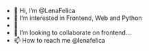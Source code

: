 - 👋 Hi, I’m @LenaFelica
- 👀 I’m interested in  Frontend, Web and Python
- 🌱 
- 💞️ I’m looking to collaborate on frontend...
- 📫 How to reach me @lenafelica

<!---
LenaFelica/LenaFelica is a ✨ special ✨ repository because its `README.md` (this file) appears on your GitHub profile.
You can click the Preview link to take a look at your changes.
--->
